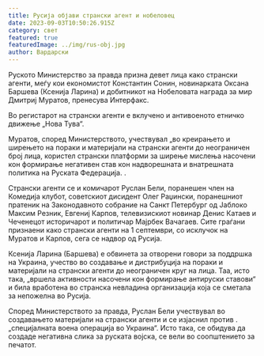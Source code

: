 ```yaml
---
title: Русија објави странски агент и нобеловец
date: 2023-09-03T10:50:26.915Z
category: свет
featured: true
featuredImage: ../img/rus-obj.jpg
author: Вардарски
---
```

Руското Министерство за правда призна девет лица како странски агенти, меѓу кои економистот Константин Сонин, новинарката Оксана Баршева (Ксенија Ларина) и добитникот на Нобеловата награда за мир Дмитриј Муратов, пренесува Интерфакс.

Во регистарот на странски агенти е вклучено и антивоеното етничко движење „Нова Тува“.

Муратов, според Министерството, учествувал „во креирањето и ширењето на пораки и материјали на странски агенти до неограничен број лица, користел странски платформи за ширење мислења насочени кон формирање негативен став кон надворешната и внатрешната политика на Руската Федерација. .

Странски агенти се и комичарот Руслан Бели, поранешен член на Комедија клубот, советскиот дисидент Олег Раџински, поранешниот пратеник на Законодавното собрание на Санкт Петербург од Јаблоко Максим Резник, Евгениј Карпов, телевизискиот новинар Денис Катаев и Чеченецот историчарот и политичар Мајрбек Вачагаев. Сите граѓани признаени како странски агенти на 1 септември, со исклучок на Муратов и Карпов, сега се надвор од Русија.

Ксенија Ларина (Баршева) е обвинета за отворени говори за поддршка на Украина, учество во создавање и дистрибуција на пораки и материјали на странски агенти до неограничен круг на лица. Таа, исто така, „вршела активности насочени кон формирање антируски ставови“ и била вработена во странска невладина организација која се сметала за непожелна во Русија.

Според Министерството за правда, Руслан Бели учествувал во создавањето материјали на странски агенти и се изјаснил против . „специјалната воена операција во Украина“. Исто така, се обидува да создаде негативна слика за руската војска, се вели во соопштението за печатот.